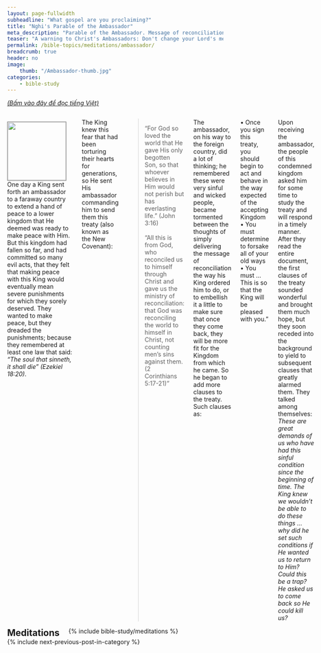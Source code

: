 ```yaml
---
layout: page-fullwidth
subheadline: "What gospel are you proclaiming?"
title: "Nghi's Parable of the Ambassador"
meta_description: "Parable of the Ambassador. Message of reconciliation. Ngụ Ngôn Quan Khâm Sai. Sứ điệp giảng hoà."
teaser: "A warning to Christ's Ambassadors: Don't change your Lord's message of reconciliation. The ambassador in this story, like many in this present day, did just that: he changed the message. In doing so, he turned the gospel into religion."
permalink: /bible-topics/meditations/ambassador/
breadcrumb: true
header: no
image:
    thumb: "/Ambassador-thumb.jpg"
categories:
    - bible-study
---
```

<!--more-->
<p style="font-style: italic;"><a href="{{ site.projectname }}/hoc-kinh-thanh/suy-gam/quan-kham-sai/">(Bấm vào đây để đọc tiếng Việt)</a></p>
<div class="row">
<div class="medium-8 columns" markdown="1">

<div>
<p>
<img alt src="{{ site.baseurl }}/images/Ambassador.jpg" style="border: 1px solid #888888; margin: 7px 15px 0px 0px; max-width: 100%; height: 136px; padding: 0px; float: left;">
One day a King sent forth an ambassador to a faraway country to extend a hand of peace to a lower kingdom that He deemed was ready to make peace with Him. But this kingdom had fallen so far, and had committed so many evil acts, that they felt that making peace with this King would eventually mean severe punishments for which they sorely deserved. They wanted to make peace, but they dreaded the punishments; because they remembered at least one law that said: <em>“The soul that sinneth, it shall die” (Ezekiel 18:20)</em>.
</p>
</div>

The King knew this fear that had been torturing their hearts for generations, so He sent His ambassador commanding him to send them this treaty (also known as the New Covenant):

> “For God so loved the world that He gave His only begotten Son, so that whoever believes in Him would not perish but has everlasting life.” (John 3:16)
<br /><br />
“All this is from God, who reconciled us to himself through Christ and gave us the ministry of reconciliation: that God was reconciling the world to himself in Christ, not counting men’s sins against them. (2  Corinthians 5:17-21)”

The ambassador, on his way to the foreign country, did a lot of thinking; he remembered these were very sinful and wicked people, became tormented between the thoughts of simply delivering the message of reconciliation the way his King ordered him to do, or to embellish it a little to make sure that once they come back, they will be more fit for the Kingdom from which he came. So he began to add more clauses to the treaty. Such clauses as:

<p class="blockquote">
&bull; Once you sign this treaty, you should begin to act and behave in the way expected of the accepting Kingdom<br />
&bull; You must determine to forsake all of your old ways<br />
&bull; You must … 
<br />
This is so that the King will be pleased with you.”
</p>

Upon receiving the ambassador, the people of this condemned kingdom asked him for some time to study the treaty and will respond in a timely manner. After they read the entire document, the first clauses of the treaty sounded wonderful and brought them much hope, but they soon receded into the background to yield to subsequent clauses that greatly alarmed them. They talked among themselves: <em>These are great demands of us who have had this sinful condition since the beginning of time. The King knew we wouldn’t be able to do these things … why did he set such conditions if He wanted us to return to Him? Could this be a trap? He asked us to come back so He could kill us?</em>

After some deliberation, they decided this was not the treaty they wanted; not that they didn’t want to come back, but because they thought this Kingdom was now out of their reach because they had fallen so far. So they sent the ambassador home empty handed.

Upon returning to his home country, the ambassador reported the sad news to the King, who was also greatly saddened due to the rejection of His treaty which He was so proud of because of the great sacrifice of His Son, and He was hoping to see tears streaming down the eyes of the returning wretched people filled with thanks for His great kindness.

After some period of poring over his treaty, He couldn’t believe that they wouldn’t accept such a generous offer; He asked the ambassador to enter His chamber and asked him to report in detail what had transpired.

To His great dismay … He found out the ambassador had altered his treaty …

The ambassador attempted to achieve a transformation of these wretched sinners by himself … and at the wrong time. He should have let the Special Counselor, the Third Person in the Trinity who alone can transform them; because flesh will give birth to flesh, only the Spirit will give life. The people of the condemned kingdom seemed to understand their wretched condition better than even the ambassador; thinking that the added clauses came from the King, they were honest enough to reject the treaty citing their inability to comply. The ambassador should have known this already, that asking them to do the things set forth in the added clauses is the same thing as asking them to be born again by going back into their mothers’ wombs (John 3:4).

God had announced a wonderful treaty to Man; and in overwhelming amount of communication in Scriptures, He showed them the height, depth, and breadth of His love, which will make fertile the ground of the hearts of believers so the Counselor can do His mighty work.

Many of us commit this terrible sin, like the ambassador, to try to take over the Counselor’s work without preparing the soil with the knowledge of God’s grace (2 Peter 3:18). The large majority of people who responded to the invitation and came to sign the treaty are not taught to arrive at a full understanding of it’s liberating power, especially when it’s tainted with “disclaiming clauses” as the ambassador did. Instead of being taught to rest in the finished work of Christ, to let the Spirit of God lead them wherever He may, they follow men with their programs and training and what not.

The only thing this ambassador should have done was to convince them of the trustworthiness of the One who sent forth the treaty, and the full pardoning power of the treaty without adding to it or taking anything away from it. If he had done it, he’d have done right as a teacher of the Word to lead people in the right path.

{% include bible-study/bible-study-footer %}
</div><!-- /.medium-8.columns -->
<div class="bible-index medium-4 columns">
<h2 style="margin: 0px">Meditations</h2>
        {% include bible-study/meditations %}
</div><!-- /.medium-4.columns -->
</div><!-- /.row -->


<div class="small-12" style="padding: 0px; border-bottom: none;">
    {% include next-previous-post-in-category %}
</div>
